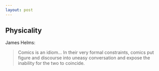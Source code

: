 ```yaml
---
layout: post
---
```


## Physicality

James Helms:
> Comics is an idiom... In their very formal constraints, comics put figure and discourse into uneasy conversation and expose the inability for the two to coincide.
